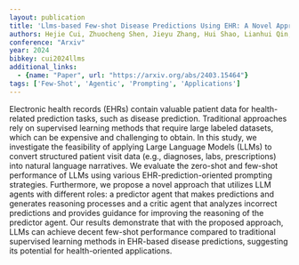 ```yaml
---
layout: publication
title: 'Llms-based Few-shot Disease Predictions Using EHR: A Novel Approach Combining Predictive Agent Reasoning And Critical Agent Instruction'
authors: Hejie Cui, Zhuocheng Shen, Jieyu Zhang, Hui Shao, Lianhui Qin, Joyce C. Ho, Carl Yang
conference: "Arxiv"
year: 2024
bibkey: cui2024llms
additional_links:
  - {name: "Paper", url: "https://arxiv.org/abs/2403.15464"}
tags: ['Few-Shot', 'Agentic', 'Prompting', 'Applications']
---
```

Electronic health records (EHRs) contain valuable patient data for
health-related prediction tasks, such as disease prediction. Traditional
approaches rely on supervised learning methods that require large labeled
datasets, which can be expensive and challenging to obtain. In this study, we
investigate the feasibility of applying Large Language Models (LLMs) to convert
structured patient visit data (e.g., diagnoses, labs, prescriptions) into
natural language narratives. We evaluate the zero-shot and few-shot performance
of LLMs using various EHR-prediction-oriented prompting strategies.
Furthermore, we propose a novel approach that utilizes LLM agents with
different roles: a predictor agent that makes predictions and generates
reasoning processes and a critic agent that analyzes incorrect predictions and
provides guidance for improving the reasoning of the predictor agent. Our
results demonstrate that with the proposed approach, LLMs can achieve decent
few-shot performance compared to traditional supervised learning methods in
EHR-based disease predictions, suggesting its potential for health-oriented
applications.
